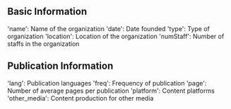Basic Information
-----------------
'name': Name of the organization
'date': Date founded
'type': Type of organization
'location': Location of the organization
'numStaff': Number of staffs in the organization

Publication Information
-----------------------
'lang': Publication languages
'freq': Frequency of publication
'page': Number of average pages per publication
'platform': Content platforms
'other_media': Content production for other media
